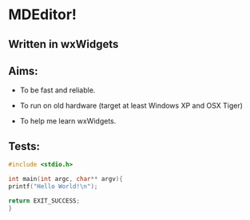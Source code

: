 # MDEditor!

## Written in wxWidgets

## Aims:

- To be fast and reliable.

- To run on old hardware (target
at least Windows XP and OSX
Tiger)

- To help me learn wxWidgets.


## Tests:

```cpp
#include <stdio.h>

int main(int argc, char** argv){
printf("Hello World!\n");

return EXIT_SUCCESS;
}
```


